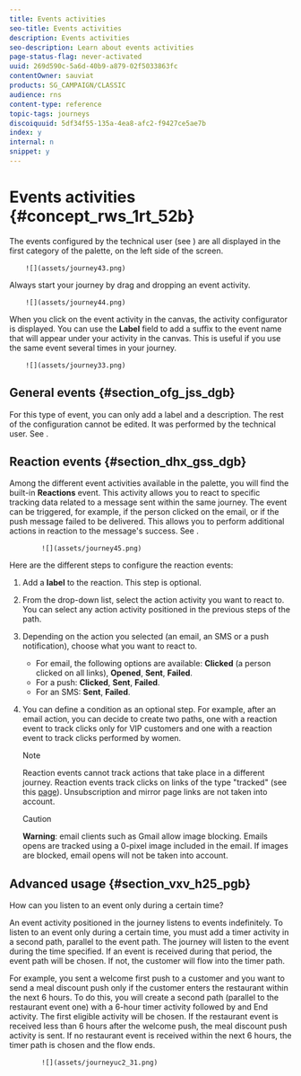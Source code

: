 ```yaml
---
title: Events activities
seo-title: Events activities
description: Events activities
seo-description: Learn about events activities
page-status-flag: never-activated
uuid: 269d590c-5a6d-40b9-a879-02f5033863fc
contentOwner: sauviat
products: SG_CAMPAIGN/CLASSIC
audience: rns
content-type: reference
topic-tags: journeys
discoiquuid: 5df34f55-135a-4ea8-afc2-f9427ce5ae7b
index: y
internal: n
snippet: y
---
```


# Events activities {#concept_rws_1rt_52b}

The events configured by the technical user (see [](event.md#concept_gfj_fqt_52b)) are all displayed in the first category of the palette, on the left side of the screen.

        ![](assets/journey43.png)

Always start your journey by drag and dropping an event activity.

        ![](assets/journey44.png)

When you click on the event activity in the canvas, the activity configurator is displayed. You can use the **Label** field to add a suffix to the event name that will appear under your activity in the canvas. This is useful if you use the same event several times in your journey. 

        ![](assets/journey33.png)

## General events {#section_ofg_jss_dgb}

For this type of event, you can only add a label and a description. The rest of the configuration cannot be edited. It was performed by the technical user. See [](event.md#concept_gfj_fqt_52b). 

## Reaction events {#section_dhx_gss_dgb}

Among the different event activities available in the palette, you will find the built-in **Reactions** event. This activity allows you to react to specific tracking data related to a message sent within the same journey. The event can be triggered, for example, if the person clicked on the email, or if the push message failed to be delivered. This allows you to perform additional actions in reaction to the message's success. See [](journeyaction.md#concept_hbj_hrt_52b).

            ![](assets/journey45.png)

Here are the different steps to configure the reaction events:

1. Add a **label** to the reaction. This step is optional.
1. From the drop-down list, select the action activity you want to react to. You can select any action activity positioned in the previous steps of the path.
1. Depending on the action you selected (an email, an SMS or a push notification), choose what you want to react to. 
    * For email, the following options are available: **Clicked** (a person clicked on all links), **Opened**, **Sent**, **Failed**. 
    * For a push: **Clicked**, **Sent**, **Failed**.
    * For an SMS: **Sent**, **Failed**.

1. You can define a condition as an optional step. For example, after an email action, you can decide to create two paths, one with a reaction event to track clicks only for VIP customers and one with a reaction event to track clicks performed by women.

    >[!NOTE]
    >
    >Reaction events cannot track actions that take place in a different journey. 
    >Reaction events track clicks on links of the type "tracked" (see this [page](https://docs.adobe.com/content/help/en/campaign-standard/using/designing-content/links.html#about-tracked-urls)). Unsubscription and mirror page links are not taken into account.

    >[!CAUTION]
    >
    >**Warning**: email clients such as Gmail allow image blocking. Emails opens are tracked using a 0-pixel image included in the email. If images are blocked, email opens will not be taken into account.

## Advanced usage {#section_vxv_h25_pgb}

How can you listen to an event only during a certain time?

An event activity positioned in the journey listens to events indefinitely. To listen to an event only during a certain time, you must add a timer activity in a second path, parallel to the event path. The journey will listen to the event during the time specified. If an event is received during that period, the event path will be chosen. If not, the customer will flow into the timer path.

For example, you sent a welcome first push to a customer and you want to send a meal discount push only if the customer enters the restaurant within the next 6 hours. To do this, you will create a second path (parallel to the restaurant event one) with a 6-hour timer activity followed by and End activity. The first eligible activity will be chosen. If the restaurant event is received less than 6 hours after the welcome push, the meal discount push activity is sent. If no restaurant event is received within the next 6 hours, the timer path is chosen and the flow ends.

            ![](assets/journeyuc2_31.png)
